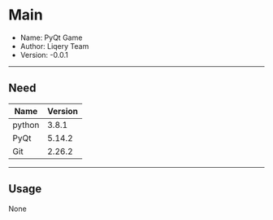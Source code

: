 # Main

 * Name: PyQt Game
 * Author: Liqery Team
 * Version: -0.0.1

---

## Need

| Name | Version |
| ------ | ------- |
| python | 3.8.1 |
| PyQt | 5.14.2 |
| Git | 2.26.2 |

---

## Usage

None
